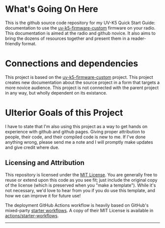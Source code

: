 
# What's Going On Here

This is the github source code repository for my UV-K5 Quick Start Guide: documentation to use the [uv-k5-firmware-custom](https://github.com/armel/uv-k5-firmware-custom) firmware on your radio. This documentation is aimed at the radio and github novice. It also aims to bring the dozens of resources together and present them in a reader-friendly format. 

# Connections and dependencies

This project is based on the [uv-k5-firmware-custom](https://github.com/armel/uv-k5-firmware-custom) project. This project creates new documentation about the source project in a form that targets a more novice audience. This project is not connected with the parent project in any way, but wholly dependent on its existance. 

# Ulterior Goals of this Project
I have to state that I'm also using this project as a way to get hands on experience with github and github pages. Giving proper attribution to people, their code, and their compiled code is new to me. If I've done anything wrong, please send me a note and I will promptly make updates and give credit where due. 

## Licensing and Attribution

This repository is licensed under the [MIT License]. You are generally free to reuse or extend upon this code as you see fit; just include the original copy of the license (which is preserved when you "make a template"). While it's not necessary, we'd love to hear from you if you do use this template, and how we can improve it for future use!

The deployment GitHub Actions workflow is heavily based on GitHub's mixed-party [starter workflows]. A copy of their MIT License is available in [actions/starter-workflows].

----

[^1]: [It can take up to 10 minutes for changes to your site to publish after you push the changes to GitHub](https://docs.github.com/en/pages/setting-up-a-github-pages-site-with-jekyll/creating-a-github-pages-site-with-jekyll#creating-your-site).

[Jekyll]: https://jekyllrb.com
[Just the Docs]: https://just-the-docs.github.io/just-the-docs/
[GitHub Pages]: https://docs.github.com/en/pages
[GitHub Pages / Actions workflow]: https://github.blog/changelog/2022-07-27-github-pages-custom-github-actions-workflows-beta/
[Bundler]: https://bundler.io
[use this template]: https://github.com/just-the-docs/just-the-docs-template/generate
[`jekyll-default-layout`]: https://github.com/benbalter/jekyll-default-layout
[`jekyll-seo-tag`]: https://jekyll.github.io/jekyll-seo-tag
[MIT License]: https://en.wikipedia.org/wiki/MIT_License
[starter workflows]: https://github.com/actions/starter-workflows/blob/main/pages/jekyll.yml
[actions/starter-workflows]: https://github.com/actions/starter-workflows/blob/main/LICENSE
